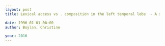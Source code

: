 ```yaml
---
layout: post
title: Lexical access vs . composition in the left temporal lobe  - A simultaneous MEG and EEG study on N400 and P600 ...

date: 1996-01-01 00:00
author: Boylan, Christine

year: 2016
---
```



